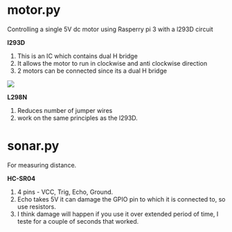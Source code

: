 # motor.py

Controlling a single 5V dc motor using Rasperry pi 3 with a l293D circuit

__l293D__

1) This is an IC which contains dual H bridge 
2) It allows the motor to run in clockwise and anti clockwise direction
3) 2 motors can be connected since its a dual H bridge

![](https://cms-assets.tutsplus.com/uploads/users/228/posts/20051/image/Data%20pins.png)

__L298N__

1) Reduces number of jumper wires
2) work on the same principles as the l293D.

# sonar.py

For measuring distance. 

__HC-SR04__

1) 4 pins - VCC, Trig, Echo, Ground.
2) Echo takes 5V it can damage the GPIO pin to which it is connected to, so use resistors.
3) I think damage will happen if you use it over extended period of time, I teste for a couple of seconds that worked.


